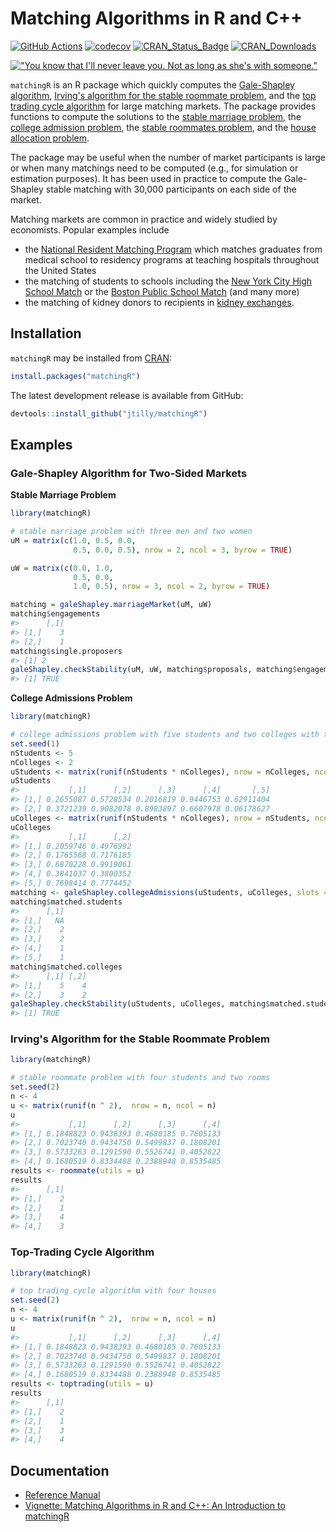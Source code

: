 # Matching Algorithms in R and C++

[![GitHub Actions](https://github.com/jtilly/matchingR/workflows/Test%20Package/badge.svg)](https://github.com/jtilly/matchingR/actions)
[![codecov](https://codecov.io/github/jtilly/matchingR/branch/main/graph/badge.svg?token=bCXdDrmZxz)](https://codecov.io/github/jtilly/matchingR)
[![CRAN_Status_Badge](https://www.r-pkg.org/badges/version/matchingR)](https://cran.r-project.org/package=matchingR)
[![CRAN_Downloads](https://cranlogs.r-pkg.org/badges/grand-total/matchingR?color=brightgreen)](https://cran.r-project.org/package=matchingR)

[!["You know that I'll never leave you. Not as long as she's with someone."](https://imgs.xkcd.com/comics/all_the_girls.png)](https://xkcd.com/770/ "You know that I'll never leave you. Not as long as she's with someone.")

`matchingR` is an R package which quickly computes the [Gale-Shapley algorithm](https://www.jstor.org/stable/2312726), [Irving's algorithm for the stable roommate problem](https://www.sciencedirect.com/science/article/pii/0196677485900331/), and the [top trading cycle algorithm](https://www.sciencedirect.com/science/article/abs/pii/0304406874900330/) for large matching markets. The package provides functions to compute the solutions to the
[stable marriage problem](https://en.wikipedia.org/wiki/Stable_matching), the
[college admission problem](https://en.wikipedia.org/wiki/Hospital_resident), the
[stable roommates problem](https://en.wikipedia.org/wiki/Stable_roommates_problem), and the
[house allocation problem](https://web.stanford.edu/~niederle/HouseAllocation.pdf).

The package may be useful when the number of market participants is large or when many matchings need to be computed (e.g., for simulation or estimation purposes). It has been used in practice to compute the Gale-Shapley stable matching with 30,000 participants on each side of the market.

Matching markets are common in practice and widely studied by economists. Popular examples include

- the [National Resident Matching Program](https://www.nrmp.org/) which matches graduates from medical school to residency programs at teaching hospitals throughout the United States
- the matching of students to schools including the [New York City High School Match](https://www.jstor.org/stable/4132848) or the [Boston Public School Match](https://www.jstor.org/stable/4132849) (and many more)
- the matching of kidney donors to recipients in [kidney exchanges](https://www.jstor.org/stable/4132851).

## Installation

`matchingR` may be installed from [CRAN](https://cran.r-project.org/package=matchingR):

```r
install.packages("matchingR")
```

The latest development release is available from GitHub:

```r
devtools::install_github("jtilly/matchingR")
```

## Examples

### Gale-Shapley Algorithm for Two-Sided Markets

**Stable Marriage Problem**

```r
library(matchingR)

# stable marriage problem with three men and two women
uM = matrix(c(1.0, 0.5, 0.0,
              0.5, 0.0, 0.5), nrow = 2, ncol = 3, byrow = TRUE)

uW = matrix(c(0.0, 1.0,
              0.5, 0.0,
              1.0, 0.5), nrow = 3, ncol = 2, byrow = TRUE)

matching = galeShapley.marriageMarket(uM, uW)
matching$engagements
#>      [,1]
#> [1,]    3
#> [2,]    1
matching$single.proposers
#> [1] 2
galeShapley.checkStability(uM, uW, matching$proposals, matching$engagements)
#> [1] TRUE
```

**College Admissions Problem**

```r
library(matchingR)

# college admissions problem with five students and two colleges with two slots each
set.seed(1)
nStudents <- 5
nColleges <- 2
uStudents <- matrix(runif(nStudents * nColleges), nrow = nColleges, ncol = nStudents)
uStudents
#>           [,1]      [,2]      [,3]      [,4]       [,5]
#> [1,] 0.2655087 0.5728534 0.2016819 0.9446753 0.62911404
#> [2,] 0.3721239 0.9082078 0.8983897 0.6607978 0.06178627
uColleges <- matrix(runif(nStudents * nColleges), nrow = nStudents, ncol = nColleges)
uColleges
#>           [,1]      [,2]
#> [1,] 0.2059746 0.4976992
#> [2,] 0.1765568 0.7176185
#> [3,] 0.6870228 0.9919061
#> [4,] 0.3841037 0.3800352
#> [5,] 0.7698414 0.7774452
matching <- galeShapley.collegeAdmissions(uStudents, uColleges, slots = c(2, 2))
matching$matched.students
#>      [,1]
#> [1,]   NA
#> [2,]    2
#> [3,]    2
#> [4,]    1
#> [5,]    1
matching$matched.colleges
#>      [,1] [,2]
#> [1,]    5    4
#> [2,]    3    2
galeShapley.checkStability(uStudents, uColleges, matching$matched.students, matching$matched.colleges)
#> [1] TRUE
```

### Irving's Algorithm for the Stable Roommate Problem

```r
library(matchingR)

# stable roommate problem with four students and two rooms
set.seed(2)
n <- 4
u <- matrix(runif(n ^ 2),  nrow = n, ncol = n)
u
#>           [,1]      [,2]      [,3]      [,4]
#> [1,] 0.1848823 0.9438393 0.4680185 0.7605133
#> [2,] 0.7023740 0.9434750 0.5499837 0.1808201
#> [3,] 0.5733263 0.1291590 0.5526741 0.4052822
#> [4,] 0.1680519 0.8334488 0.2388948 0.8535485
results <- roommate(utils = u)
results
#>      [,1]
#> [1,]    2
#> [2,]    1
#> [3,]    4
#> [4,]    3
```

### Top-Trading Cycle Algorithm

```r
library(matchingR)

# top trading cycle algorithm with four houses
set.seed(2)
n <- 4
u <- matrix(runif(n ^ 2),  nrow = n, ncol = n)
u
#>           [,1]      [,2]      [,3]      [,4]
#> [1,] 0.1848823 0.9438393 0.4680185 0.7605133
#> [2,] 0.7023740 0.9434750 0.5499837 0.1808201
#> [3,] 0.5733263 0.1291590 0.5526741 0.4052822
#> [4,] 0.1680519 0.8334488 0.2388948 0.8535485
results <- toptrading(utils = u)
results
#>      [,1]
#> [1,]    2
#> [2,]    1
#> [3,]    3
#> [4,]    4
```

## Documentation

- [Reference Manual](https://jtilly.io/matchingR/matchingR.pdf "Matching Algorithms in R and C++: Reference Manual")
- [Vignette: Matching Algorithms in R and C++: An Introduction to matchingR](https://jtilly.io/matchingR/vignettes/matchingR-intro.html "Matching Algorithms in R and C++: An Introduction to matchingR")
